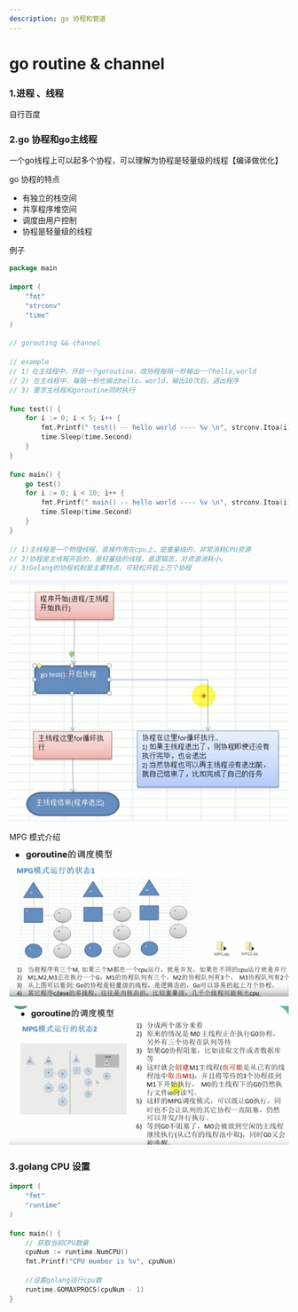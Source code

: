 ```yaml
---
description: go 协程和管道
---
```


# go routine & channel

### 1.进程 、线程

自行百度

### 2.go 协程和go主线程

一个go线程上可以起多个协程，可以理解为协程是轻量级的线程【编译做优化】

go 协程的特点

* 有独立的栈空间
* 共享程序堆空间
* 调度由用户控制
* 协程是轻量级的线程

例子

```go
package main

import (
	"fmt"
	"strconv"
	"time"
)

// gorouting && channel

// example
// 1）在主线程中，开启一个goroutine，改协程每隔一秒输出一个hello,world
// 2) 在主线程中，每隔一秒也输出hello，world，输出10次后，退出程序
// 3) 要求主线程和goroutine同时执行

func test() {
	for i := 0; i < 5; i++ {
		fmt.Printf(" test() -- hello world ---- %v \n", strconv.Itoa(i))
		time.Sleep(time.Second)
	}
}

func main() {
	go test()
	for i := 0; i < 10; i++ {
		fmt.Printf(" main() -- hello world ---- %v \n", strconv.Itoa(i))
		time.Sleep(time.Second)
	}
}

// 1)主线程是一个物理线程，直接作用在cpu上，是重量级的，非常消耗CPU资源
// 2)协程是主线程开启的，是轻量级的线程，是逻辑态，对资源消耗小。
// 3)Golang的协程机制是主要特点，可轻松开启上万个协程
```

![](<../../.gitbook/assets/image (5) (1).png>)

MPG 模式介绍

![](<../../.gitbook/assets/image (3) (1).png>)

![](<../../.gitbook/assets/image (2) (1).png>)

### 3.golang CPU 设置

```go
import (
	"fmt"
	"runtime"
)

func main() {
	// 获取当前CPU数量
	cpuNum := runtime.NumCPU()
	fmt.Printf("CPU mumber is %v", cpuNum)

	//设置golang运行cpu数
	runtime.GOMAXPROCS(cpuNum - 1)
}
```

